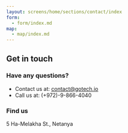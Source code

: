 ```yaml
---
layout: screens/home/sections/contact/index
form:
  - form/index.md
map:
  - map/index.md
---
```


## Get in touch

### Have any questions?

- Contact us at: contact@gotech.io
- Call us at: (+972)-9-866-4040

### Find us

5 Ha-Melakha St., Netanya

